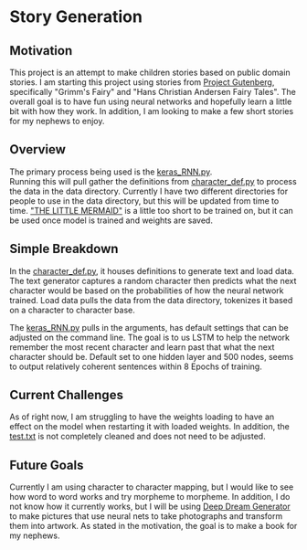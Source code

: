 # Story Generation

## Motivation

This project is an attempt to make children stories based on public domain
stories.  I am starting this project using stories from [Project Gutenberg](https://www.gutenberg.org/ "Project Gutenberg"), specifically "Grimm's Fairy"
and "Hans Christian Andersen Fairy Tales".  The overall goal is to have fun
using neural networks and hopefully learn a little bit with how they work.
In addition, I am looking to make a few short stories for my nephews to enjoy.

## Overview

The primary process being used is the [keras_RNN.py](https://github.com/beetletrellen1/story_generation/blob/master/keras_RNN.py).  
Running this will pull gather the definitions from [character_def.py](https://github.com/beetletrellen1/story_generation/blob/master/character_def.py)
to process the data in the data directory.  Currently I have two different
directories for people to use in the data directory, but this will be updated
from time to time.  ["THE LITTLE MERMAID"](https://github.com/beetletrellen1/story_generation/tree/master/data)
is a little too short to be trained on, but it can be used once model is trained
and weights are saved.

## Simple Breakdown

In the [character_def.py](https://github.com/beetletrellen1/story_generation/blob/master/character_def.py),
it houses definitions to generate text and load data. The text generator captures
a random character then predicts what the next character would be based on the
probabilities of how the neural network trained. Load data pulls the data from
the data directory, tokenizes it based on a character to character base.  

The [keras_RNN.py](https://github.com/beetletrellen1/story_generation/blob/master/keras_RNN.py)
pulls in the arguments, has default settings that can be adjusted on the command
line.  The goal is to us LSTM to help the network remember the most recent
character and learn past that what the next character should be.  Default set
to one hidden layer and 500 nodes, seems to output relatively coherent sentences
within 8 Epochs of training.  

## Current Challenges

As of right now, I am struggling to have the weights loading to have an effect
on the model when restarting it with loaded weights. In addition, the
[test.txt](https://github.com/beetletrellen1/story_generation/tree/master/data)
is not completely cleaned and does not need to be adjusted.

## Future Goals

Currently I am using character to character mapping, but I would like to see how
word to word works and try morpheme to morpheme.  In addition, I do not know how
it currently works, but I will be using [Deep Dream Generator](https://deepdreamgenerator.com/ "Deep Dream Generator") to make pictures that use neural nets to take photographs
and transform them into artwork.  As stated in the motivation, the goal is to
make a book for my nephews.
